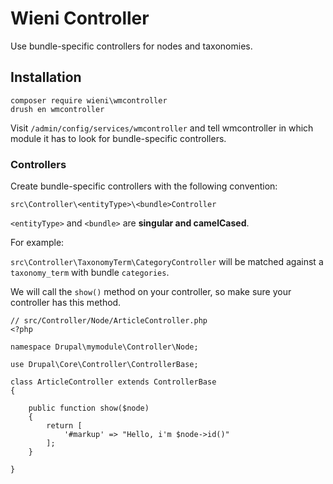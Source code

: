 # Wieni Controller

Use bundle-specific controllers for nodes and taxonomies.

## Installation

```
composer require wieni\wmcontroller
drush en wmcontroller
```

Visit `/admin/config/services/wmcontroller` and tell wmcontroller in which module it has to look for bundle-specific controllers.

### Controllers

Create bundle-specific controllers with the following convention:

`src\Controller\<entityType>\<bundle>Controller`

`<entityType>` and `<bundle>` are **singular and camelCased**.

For example:

`src\Controller\TaxonomyTerm\CategoryController` will be matched against a `taxonomy_term` with bundle `categories`.

We will call the `show()` method on your controller, so make sure your controller has this method.

```
// src/Controller/Node/ArticleController.php
<?php

namespace Drupal\mymodule\Controller\Node;

use Drupal\Core\Controller\ControllerBase;

class ArticleController extends ControllerBase
{

    public function show($node)
    {
        return [
            '#markup' => "Hello, i'm $node->id()"
        ];
    }

}
```